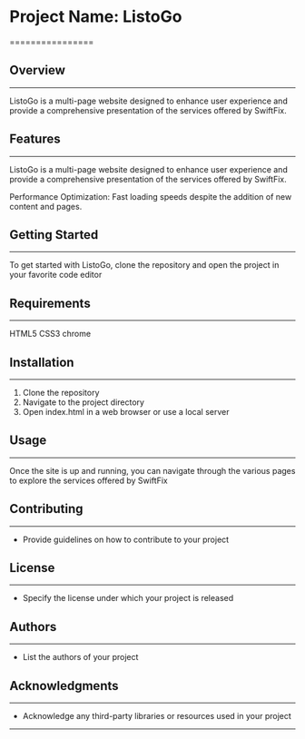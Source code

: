 # Project Name: ListoGo
================

## Overview
------------

ListoGo is a multi-page website designed to enhance user experience and provide a comprehensive presentation of the services offered by SwiftFix.

## Features
------------

ListoGo is a multi-page website designed to enhance user experience and provide a comprehensive presentation of the services offered by SwiftFix.

Performance Optimization: Fast loading speeds despite the addition of new content and pages.


## Getting Started
-----------------

To get started with ListoGo, clone the repository and open the project in your favorite code editor

## Requirements
-------------

HTML5
CSS3
chrome

## Installation
------------

1. Clone the repository
2. Navigate to the project directory
3. Open index.html in a web browser or use a local server

## Usage
-----

Once the site is up and running, you can navigate through the various pages to explore the services offered by SwiftFix

## Contributing
------------

* Provide guidelines on how to contribute to your project

## License
-------

* Specify the license under which your project is released

## Authors
-------

* List the authors of your project

## Acknowledgments
--------------

* Acknowledge any third-party libraries or resources used in your project
-----------------------